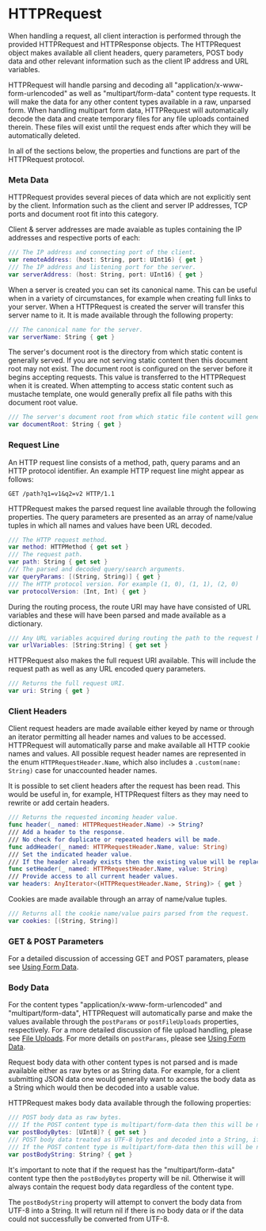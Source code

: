 # HTTPRequest

When handling a request, all client interaction is performed through the provided HTTPRequest and HTTPResponse objects. The HTTPRequest object makes available all client headers, query parameters, POST body data and other relevant information such as the client IP address and URL variables. 

HTTPRequest will handle parsing and decoding all "application/x-www-form-urlencoded" as well as "multipart/form-data" content type requests. It will make the data for any other content types available in a raw, unparsed form. When handling multipart form data, HTTPRequest will automatically decode the data and create temporary files for any file uploads contained therein. These files will exist until the request ends after which they will be automatically deleted.

In all of the sections below, the properties and functions are part of the HTTPRequest protocol.

### Meta Data

HTTPRequest provides several pieces of data which are not explicitly sent by the client. Information such as the client and server IP addresses, TCP ports and document root fit into this category.

Client &amp; server addresses are made avaiable as tuples containing the IP addresses and respective ports of each:

```swift
/// The IP address and connecting port of the client.
var remoteAddress: (host: String, port: UInt16) { get }
/// The IP address and listening port for the server.
var serverAddress: (host: String, port: UInt16) { get }
```

When a server is created you can set its canonical name. This can be useful when in a variety of circumstances, for example when creating full links to your server. When a HTTPRequest is created the server will transfer this server name to it. It is made available through the following property:

```swift
/// The canonical name for the server.
var serverName: String { get }
```

The server's document root is the directory from which static content is generally served. If you are not serving static content then this document root may not exist. The document root is configured on the server before it begins accepting requests. This value is transferred to the HTTPRequest when it is created. When attempting to access static content such as mustache template, one would generally prefix all file paths with this document root value.

```swift
/// The server's document root from which static file content will generally be served.
var documentRoot: String { get }
```

### Request Line

An HTTP request line consists of a method, path, query params and an HTTP protocol identifier. An example HTTP request line might appear as follows:

```
GET /path?q1=v1&q2=v2 HTTP/1.1
```

HTTPRequest makes the parsed request line available through the following properties. The query parameters are presented as an array of name/value tuples in which all names and values have been URL decoded.

```swift
/// The HTTP request method.
var method: HTTPMethod { get set }
/// The request path.
var path: String { get set }
/// The parsed and decoded query/search arguments.
var queryParams: [(String, String)] { get }
/// The HTTP protocol version. For example (1, 0), (1, 1), (2, 0)
var protocolVersion: (Int, Int) { get }
```

During the routing process, the route URI may have have consisted of URL variables and these will have been parsed and made available as a dictionary.

```swift
/// Any URL variables acquired during routing the path to the request handler.
var urlVariables: [String:String] { get set }
```

HTTPRequest also makes the full request URI available. This will include the request path as well as any URL encoded query parameters.

```swift
/// Returns the full request URI.
var uri: String { get }
```

### Client Headers

Client request headers are made available either keyed by name or through an iterator permitting all header names and values to be accessed. HTTPRequest will automatically parse and make available all HTTP cookie names and values. All possible request header names are represented in the enum ```HTTPRequestHeader.Name```, which also includes a ```.custom(name: String)``` case for unaccounted header names.

It is possible to set client headers after the request has been read. This would be useful in, for example, HTTPRequest filters as they may need to rewrite or add certain headers.

```swift
/// Returns the requested incoming header value.
func header(_ named: HTTPRequestHeader.Name) -> String?
/// Add a header to the response.
/// No check for duplicate or repeated headers will be made.
func addHeader(_ named: HTTPRequestHeader.Name, value: String)
/// Set the indicated header value.
/// If the header already exists then the existing value will be replaced.
func setHeader(_ named: HTTPRequestHeader.Name, value: String)
/// Provide access to all current header values.
var headers: AnyIterator<(HTTPRequestHeader.Name, String)> { get }
```

Cookies are made available through an array of name/value tuples.

```swift
/// Returns all the cookie name/value pairs parsed from the request.
var cookies: [(String, String)] 
```

### GET &amp; POST Parameters

For a detailed discussion of accessing GET and POST paramaters, please see [Using Form Data](formData.md).

### Body Data

For the content types "application/x-www-form-urlencoded" and "multipart/form-data", HTTPRequest will automatically parse and make the values available through the ```postParams``` or ```postFileUploads``` properties, respectively. For a more detailed discussion of file upload handling, please see [File Uploads](fileUploads.md). For more details on ```postParams```, please see [Using Form Data](formData.md).

Request body data with other content types is not parsed and is made available either as raw bytes or as String data. For example, for a client submitting JSON data one would generally want to access the body data as a String which would then be decoded into a usable value.

HTTPRequest makes body data available through the following properties:

```swift
/// POST body data as raw bytes.
/// If the POST content type is multipart/form-data then this will be nil.
var postBodyBytes: [UInt8]? { get set }
/// POST body data treated as UTF-8 bytes and decoded into a String, if possible.
/// If the POST content type is multipart/form-data then this will be nil.
var postBodyString: String? { get }
```

It's important to note that if the request has the "multipart/form-data" content type then the ```postBodyBytes``` property will be nil. Otherwise it will always contain the request body data regardless of the content type.

The ```postBodyString``` property will attempt to convert the body data from UTF-8 into a String. It will return nil if there is no body data or if the data could not successfully be converted from UTF-8.